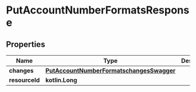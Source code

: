 
# PutAccountNumberFormatsResponse

## Properties
| Name | Type | Description | Notes |
| ------------ | ------------- | ------------- | ------------- |
| **changes** | [**PutAccountNumberFormatschangesSwagger**](PutAccountNumberFormatschangesSwagger.md) |  |  [optional] |
| **resourceId** | **kotlin.Long** |  |  [optional] |



